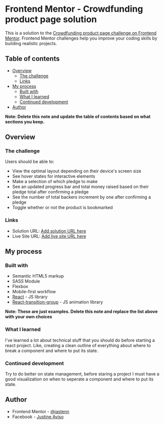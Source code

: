 # Frontend Mentor - Crowdfunding product page solution

This is a solution to the [Crowdfunding product page challenge on Frontend Mentor](https://www.frontendmentor.io/challenges/crowdfunding-product-page-7uvcZe7ZR). Frontend Mentor challenges help you improve your coding skills by building realistic projects.

## Table of contents

- [Overview](#overview)
  - [The challenge](#the-challenge)
  - [Links](#links)
- [My process](#my-process)
  - [Built with](#built-with)
  - [What I learned](#what-i-learned)
  - [Continued development](#continued-development)
- [Author](#author)

**Note: Delete this note and update the table of contents based on what sections you keep.**

## Overview

### The challenge

Users should be able to:

- View the optimal layout depending on their device's screen size
- See hover states for interactive elements
- Make a selection of which pledge to make
- See an updated progress bar and total money raised based on their pledge total after confirming a pledge
- See the number of total backers increment by one after confirming a pledge
- Toggle whether or not the product is bookmarked

### Links

- Solution URL: [Add solution URL here](https://www.frontendmentor.io/solutions/crowdsourcingpage-with-react-6EfUwTEXa)
- Live Site URL: [Add live site URL here](https://nervous-archimedes-9677d2.netlify.app/https://your-live-site-url.com)

## My process

### Built with

- Semantic HTML5 markup
- SASS Module
- Flexbox
- Mobile-first workflow
- [React](https://reactjs.org/) - JS library
- [React-transition-group](https://reactcommunity.org/react-transition-group/) - JS animation library

**Note: These are just examples. Delete this note and replace the list above with your own choices**

### What I learned

I've learned a lot about technical stuff that you should do before starting a react project. Like, creating a clean outline of everything about where to break a component and where to put its state.

### Continued development

Try to do better on state management, before staring a project I must have a good visualization on when to seperate a component and where to put its state.

## Author

- Frontend Mentor - [@jastenn](https://www.frontendmentor.io/profile/jastenn)
- Facebook - [Justine Aviso](https://www.facebook.com/aviso.jstn)

